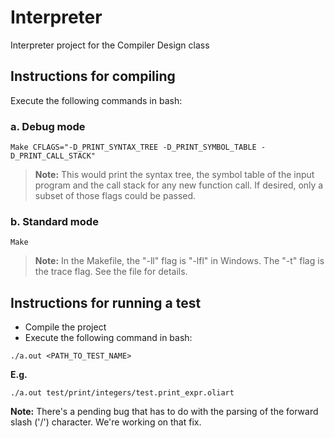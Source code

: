 # Interpreter
Interpreter project for the Compiler Design class

## Instructions for compiling

Execute the following commands in bash:

### a. Debug mode

```
Make CFLAGS="-D_PRINT_SYNTAX_TREE -D_PRINT_SYMBOL_TABLE -D_PRINT_CALL_STACK"
```

> **Note:** This would print the syntax tree, the symbol table of the input program and the call stack for any new function call. If desired, only a subset of those flags could be passed.

### b. Standard mode

```
Make
```

> **Note:** In the Makefile, the "-ll" flag is "-lfl" in Windows. The "-t" flag is the trace flag. See the file for details.

## Instructions for running a test

- Compile the project
- Execute the following command in bash:
```
./a.out <PATH_TO_TEST_NAME>
```

**E.g.** 

```
./a.out test/print/integers/test.print_expr.oliart
```

**Note:** There's a pending bug that has to do with the parsing of the forward slash ('/') character. We're working on that fix.